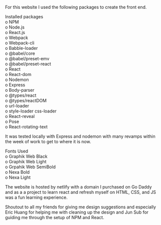 For this website I used the following packages to create the front end.

Installed packages  
o	NPM  
o	Node.js  
o	React.js  
o	Webpack  
o	Webpack-cli  
o	Babble-loader  
o	@babel/core  
o	@babel/preset-emv  
o	@babel/preset-react  
o	React  
o	React-dom  
o	Nodemon  
o	Express  
o	Body-parser  
o	@types/react  
o	@types/reactDOM  
o	url-loader  
o	style-loader css-loader  
o	React-reveal  
o	Pose  
o	React-rotating-text  

It was tested locally with Express and nodemon with many revamps within the week of work to get to where it is now.

Fonts Used  
o   Graphik Web Black  
o   Graphik Web Light  
o   Grpahik Web SemiBold  
o   Nexa Bold  
o   Nexa Light  

The website is hosted by netlify with a domain I purchased on Go Daddy and as a a project to learn react and refresh myself on HTML, CSS, and JS was a fun learning experience.

Shoutout to all my friends for giving me design suggestions and especially Eric Huang for helping me with cleaning up the design and Jun Sub for guiding me through the setup of NPM and React. 